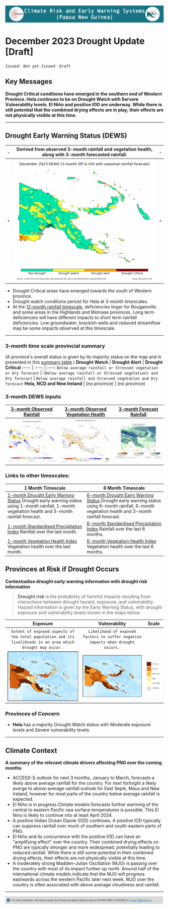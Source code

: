 ![Logo](assets/img/header.png)
# December 2023 Drought Update [Draft]
*`Issued: Not yet Issued: Draft`*

## Key Messages
**Drought Critical conditions have emerged in the southern end of Western Province. Hela continues to be on Drought Watch with Servere Vulnerability levels.  El Niño and positive IOD are underway. While there is still potential that the combined drying effects are in play, their effects are not physically visible at this time.**
***

## Drought Early Warning Status (DEWS)
`-` | Derived from observed 3-month rainfall and vegetation health, along with 3-month forecasted rainfall. | `-`
 --- | :---: | ---
 `+`| ![dews map][dews] | `+` 
 
- Drought Critical areas have emerged towards the south of Western province.
- Drought watch conditions persist for Hela at 3-month timescales.
- At the [12-month rainfall timescale](http://access-s.clide.cloud/files/project/EAR_watch/PNG/ear_watch.SPI.mswep.PNG.month12.png), deficiencies linger for Bougainville and some areas in the Highlands and Momase provinces. Long term deficiencies will have different impacts to short term rainfall deficiencies. Low groundwater, brackish wells and reduced streamflow may be some impacts observed at this timescale.
***
### 3-month time scale provincial summary
(A province's overall status is given by its majority status on the map and is presented in this [summary table](http://access-s.clide.cloud/files/project/PNG_crews/SEMDP-products/monthly/DEWS/drought.status.formatted.gsmap_own.terciles.3m.html)
)
**Drought Watch** | **Drought Alert** | **Drought Critical**
:---: | :---: | :---:
`Below average rainfall or Stressed vegetation or Dry forecast` | `(Below average rainfall or Stressed vegetation) and Dry forecast` | `Below average rainfall and Stressed vegetation and Dry forecast`
**Hela, NCD and New Ireland** | (no province) | (no province)

### 3-month DEWS inputs
[3-month Observed Rainfall](http://access-s.clide.cloud/files/project/PNG_crews/SEMDP-products/monthly/spi.moments.png.gsmap.3month.0.1deg.png) | [3-month Observed Vegetation Health](http://access-s.clide.cloud/files/project/PNG_crews/SEMDP-products/monthly/vhi.3month.gridded.png) | [3-month Forecast Rainfall](http://access-s.clide.cloud/files/project/PNG_crews/ACCESS_S-outlooks/PNG_crews/seasonal/forecast/rain.forecast.terciles.PNG_crews.season1.png)
--- | --- | ---
![standardized rainfall index for 3 months][spi3] | ![vegetation health index for 3 months][vhi3] | ![chance of below, near or above normal rainfall][rfc3]

### Links to other timescales:
1 Month Timescale| 6 Month Timescale
--- | ---
[1-month Drought Early Warning Status](http://access-s.clide.cloud/files/project/PNG_crews/SEMDP-products/monthly/DEWS/drought.gsmap_own.terciles.1m.gridded.png) Drought early warning status using 1-month rainfall, 1-month vegetation health and 3-month rainfall forecast. | [6-month Drought Early Warning Status](http://access-s.clide.cloud/files/project/PNG_crews/SEMDP-products/monthly/DEWS/drought.gsmap_own.terciles.6m.gridded.png)  Drought early warning status using 6-month rainfall, 6-month vegetation health and 3-month rainfall forecast.
[1-month Standardised Precipitation Index](http://access-s.clide.cloud/files/project/PNG_crews/SEMDP-products/monthly/spi.moments.png.gsmap.1month.0.1deg.png) Rainfall over the last month. | [6-month Standardised Precipitation Index](http://access-s.clide.cloud/files/project/PNG_crews/SEMDP-products/monthly/spi.moments.png.gsmap.6month.0.1deg.png) Rainfall over the last 6 months.
[1-month Vegetation Health Index](http://access-s.clide.cloud/files/project/PNG_crews/SEMDP-products/monthly/vhi.1month.gridded.png) Vegetation health over the last month. | [6-month Vegetation Health Index](http://access-s.clide.cloud/files/project/PNG_crews/SEMDP-products/monthly/vhi.6month.gridded.png) Vegetation health over the last 6 months.

## Provinces at Risk if Drought Occurs
**Contextualise drought early warning information with drought risk information**
>**Drought risk** is the probability of harmful impacts resulting from interactions between drought hazard, exposure, and vulnerability. Hazard information is given by the Early Warning Status, with drought exposure and vulnerability levels shown in the maps below.

Exposure | Vulnerability | Scale
:---: | :---: | :---:
`Extent of exposed aspects of the total population and its livelihoods in an area which drought may occur.` | `Likelihood of exposed factors to suffer negative impacts when drought occurs.` |
![exposure map of PNG provinces][exp] | ![vulnerability map of PNG provinces][vul] | ![Scale][scl]

### Provinces of Concern

 * **Hela** has a majority Drought Watch status with Moderate exposure levels and Severe vulnerability levels.
***

## Climate Context
**A summary of the relevant climate drivers affecting PNG over the coming months**

* ACCESS-S outlook for next 3 months, January to March, forecasts a likely above average rainfall for the country. For next fortnight a likely averge to above average rainfall outlook for East Sepik, Maus and New Ireland, however for most parts of the country below average rainfall is expected.
* El Niño is in progress.Climate models forecasts further warming of the central to eastern Pacific sea surface temperatures is possible. This El Nino is likely to continue into at least April 2024.  
* A positive Indian Ocean Dipole (IOD) continues.  A positive IOD typically can suppress rainfall over much of southern and south-eastern parts of PNG.
* El Niño and its concurrence with the positive IOD can have an "amplifying effect" over the country. Their combined drying effects on PNG are typically stronger and more widespread, potentially leading to reduced rainfall. While there is still some potential in their combined drying effects, their effects are not physically visible at this time.
* A moderately strong Madden–Julian Oscillation (MJO) is passing over the country with most of its impact further up north. Around half of the international climate models indicate that the MJO will progress eastwards across the western Pacific later next week. MJO over the country is often associated with above average cloudiness and rainfall.
***
![footer](assets/img/footer.png)

<!-- Images Source -->
[dews]: products/DEWS_map.png

[spi3]: products/spi3.png
[vhi3]: products/vhi3.png
[rfc3]: products/rfc3.png

[exp]: assets/map/exp_m.png
[vul]: assets/map/vul_m.png
[scl]: assets/img/drought_scale.png
